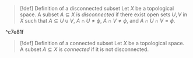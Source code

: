 >[!def] Definition of a disconnected subset
> Let $X$ be a topological space. A subset $A \subseteq X$ is *disconnected* if there exist open sets $U,V$ in $X$ such that $A \subseteq U \cup V$, $A \cap U \neq \phi$, $A \cap V \neq \phi$, and $A \cap U \cap V = \phi$.

^c7e81f

>[!def] Definition of a connected subset
> Let $X$ be a topological space. A subset $A \subseteq X$ is *connected* if it is not disconnected.

